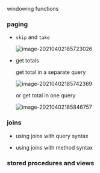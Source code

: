 windowing functions

### paging 

- `skip` and `take`

  ![image-20210402185723026](../../../../../resources/image-20210402185723026.png)

- get totals

  get total in a separate query

  ![image-20210402185742369](../../../../../resources/image-20210402185742369.png)

  or get total in one query

  ![image-20210402185846757](../../../../../resources/image-20210402185846757.png)





### joins

- using joins with query syntax

- using joins with method syntax

  

### stored procedures and views

